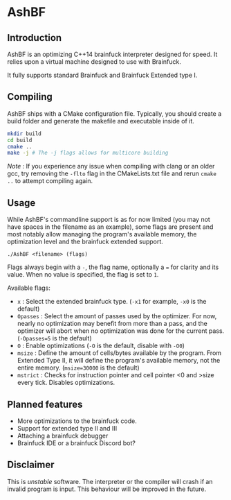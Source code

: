 # AshBF

## Introduction

AshBF is an optimizing C++14 brainfuck interpreter designed for speed. It relies upon a virtual machine designed to use with Brainfuck.

It fully supports standard Brainfuck and Brainfuck Extended type I.

## Compiling

AshBF ships with a CMake configuration file. Typically, you should create a build folder and generate the makefile and executable inside of it.

```bash
mkdir build
cd build
cmake ..
make -j # The -j flags allows for multicore building
```

*Note :* If you experience any issue when compiling with clang or an older gcc, try removing the `-flto` flag in the CMakeLists.txt file and rerun `cmake ..` to attempt compiling again.

## Usage

While AshBF's commandline support is as for now limited (you may not have spaces in the filename as an example), some flags are present and most notably allow managing the program's available memory, the optimization level and the brainfuck extended support.

``./AshBF <filename> (flags)``

Flags always begin with a ``-``, the flag name, optionally a ``=`` for clarity and its value. When no value is specified, the flag is set to ``1``.

Available flags:

- ``x`` : Select the extended brainfuck type. (``-x1`` for example, ``-x0`` is the default)
- ``Opasses`` : Select the amount of passes used by the optimizer. For now, nearly no optimization may benefit from more than a pass, and the optimizer will abort when no optimization was done for the current pass. (``-Opasses=5`` is the default)
- ``O`` : Enable optimizations (``-O`` is the default, disable with ``-O0``)
- ``msize`` : Define the amount of cells/bytes available by the program. From Extended Type II, it will define the program's available memory, not the entire memory. (``msize=30000`` is the default)
- ``mstrict`` : Checks for instruction pointer and cell pointer <0 and >size every tick. Disables optimizations.

## Planned features

- More optimizations to the brainfuck code.
- Support for extended type II and III
- Attaching a brainfuck debugger
- Brainfuck IDE or a brainfuck Discord bot?

## Disclaimer

This is *unstable* software. The interpreter or the compiler will crash if an invalid program is input. This behaviour will be improved in the future.
